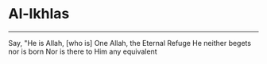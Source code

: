# Al-Ikhlas
---
Say, "He is Allah, [who is] One
Allah, the Eternal Refuge
He neither begets nor is born
Nor is there to Him any equivalent

